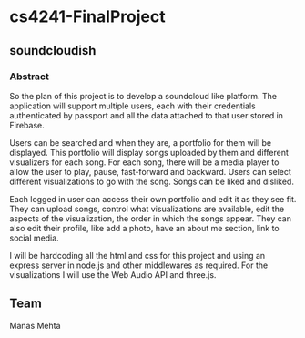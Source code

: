 # cs4241-FinalProject

## soundcloudish

### Abstract

So the plan of this project is to develop a soundcloud like platform. The application will support multiple users, each with their credentials authenticated by passport and all the
data attached to that user stored in Firebase. 

Users can be searched and when they are, a portfolio for them will be displayed. This portfolio will display songs uploaded by them and different visualizers for each song. 
For each song, there will be a media player to allow the user to play, pause, fast-forward and backward. Users can select different visualizations to go with the song. Songs can 
be liked and disliked.

Each logged in user can access their own portfolio and edit it as they see fit. They can upload songs, control what visualizations are available, edit the aspects of the visualization,
the order in which the songs appear. They can also edit their profile, like add a photo, have an about me section, link to social media. 

I will be hardcoding all the html and css for this project and using an express server in node.js and other middlewares as required. For the visualizations I will use the 
Web Audio API and three.js.

## Team
Manas Mehta